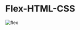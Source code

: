 # Flex-HTML-CSS
![flex](https://user-images.githubusercontent.com/110184797/195532395-0ffc3134-d0da-4d19-85f2-9ba05bd31def.png)
